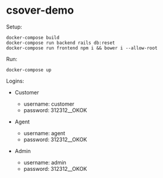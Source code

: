 # csover-demo

Setup:

```shell
docker-compose build
docker-compose run backend rails db:reset
docker-compose run frontend npm i && bower i --allow-root
```

Run:
```shell
docker-compose up
```


Logins:

- Customer
	- username: customer
	- password: 312312__OKOK

- Agent
	- username: agent
	- password: 312312__OKOK

- Admin
	- username: admin
	- password: 312312__OKOK